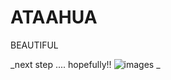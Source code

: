 # ATAAHUA
BEAUTIFUL


_next step .... hopefully!!
![images](https://cloud.githubusercontent.com/assets/13824618/13485596/78551a7c-e16e-11e5-8c40-7d3bea01af46.png)
_
